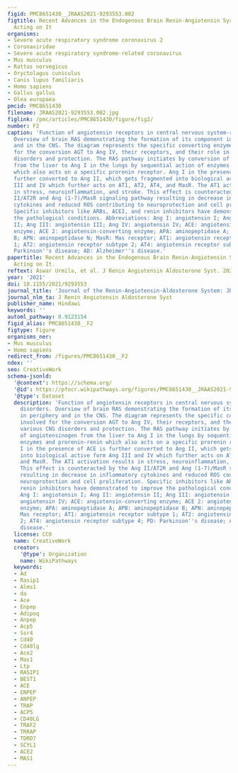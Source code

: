 ```yaml
---
figid: PMC8651430__JRAAS2021-9293553.002
figtitle: Recent Advances in the Endogenous Brain Renin-Angiotensin System and Drugs
  Acting on It
organisms:
- Severe acute respiratory syndrome coronavirus 2
- Coronaviridae
- Severe acute respiratory syndrome-related coronavirus
- Mus musculus
- Rattus norvegicus
- Oryctolagus cuniculus
- Canis lupus familiaris
- Homo sapiens
- Gallus gallus
- Olea europaea
pmcid: PMC8651430
filename: JRAAS2021-9293553.002.jpg
figlink: /pmc/articles/PMC8651430/figure/fig2/
number: F2
caption: 'Function of angiotensin receptors in central nervous system-related disorders.
  Overview of brain RAS demonstrating the formation of its component in periphery
  and in the CNS. The diagram represents the specific converting enzymes involved
  for the conversion AGT to Ang IV, their receptors, and their role in various CNS
  disorders and protection. The RAS pathway initiates by conversion of angiotensinogen
  from the liver to Ang I in the lungs by sequential action of enzymes and prorenin-renin
  which also acts on a specific prorenin receptor. Ang I in the presence of ACE is
  further converted to Ang II, which gets fragmented into biological active form Ang
  III and IV which further acts on AT1, AT2, AT4, and MasR. The AT1 activation results
  in stress, neuroinflammation, and stroke. This effect is counteracted by the Ang
  II/AT2R and Ang (1-7)/MasR signaling pathway resulting in decrease in inflammatory
  cytokines and reduced ROS contributing to neuroprotection and cell proliferation.
  Specific inhibitors like ARBs, ACEI, and renin inhibitors have demonstrated to improve
  the pathological conditions. Abbreviations: Ang I: angiotensin I; Ang II: angiotensin
  II; Ang III: angiotensin III; Ang IV: angiotensin IV; ACE: angiotensin-converting
  enzyme; ACE 2: angiotensin-converting enzyme; APA: aminopeptidase A; APB: aminopeptidase
  B; APN: aminopeptidase N; MasR: Mas receptor; AT1: angiotensin receptor subtype
  1; AT2: angiotensin receptor subtype 2; AT4: angiotensin receptor subtype 4; PD:
  Parkinson''s disease; AD: Alzheimer''s disease.'
papertitle: Recent Advances in the Endogenous Brain Renin-Angiotensin System and Drugs
  Acting on It.
reftext: Aswar Urmila, et al. J Renin Angiotensin Aldosterone Syst. 2021;2021:9293553.
year: '2021'
doi: 10.1155/2021/9293553
journal_title: 'Journal of the Renin-Angiotensin-Aldosterone System: JRAAS'
journal_nlm_ta: J Renin Angiotensin Aldosterone Syst
publisher_name: Hindawi
keywords: ''
automl_pathway: 0.9123154
figid_alias: PMC8651430__F2
figtype: Figure
organisms_ner:
- Mus musculus
- Homo sapiens
redirect_from: /figures/PMC8651430__F2
ndex: ''
seo: CreativeWork
schema-jsonld:
  '@context': https://schema.org/
  '@id': https://pfocr.wikipathways.org/figures/PMC8651430__JRAAS2021-9293553.002.html
  '@type': Dataset
  description: 'Function of angiotensin receptors in central nervous system-related
    disorders. Overview of brain RAS demonstrating the formation of its component
    in periphery and in the CNS. The diagram represents the specific converting enzymes
    involved for the conversion AGT to Ang IV, their receptors, and their role in
    various CNS disorders and protection. The RAS pathway initiates by conversion
    of angiotensinogen from the liver to Ang I in the lungs by sequential action of
    enzymes and prorenin-renin which also acts on a specific prorenin receptor. Ang
    I in the presence of ACE is further converted to Ang II, which gets fragmented
    into biological active form Ang III and IV which further acts on AT1, AT2, AT4,
    and MasR. The AT1 activation results in stress, neuroinflammation, and stroke.
    This effect is counteracted by the Ang II/AT2R and Ang (1-7)/MasR signaling pathway
    resulting in decrease in inflammatory cytokines and reduced ROS contributing to
    neuroprotection and cell proliferation. Specific inhibitors like ARBs, ACEI, and
    renin inhibitors have demonstrated to improve the pathological conditions. Abbreviations:
    Ang I: angiotensin I; Ang II: angiotensin II; Ang III: angiotensin III; Ang IV:
    angiotensin IV; ACE: angiotensin-converting enzyme; ACE 2: angiotensin-converting
    enzyme; APA: aminopeptidase A; APB: aminopeptidase B; APN: aminopeptidase N; MasR:
    Mas receptor; AT1: angiotensin receptor subtype 1; AT2: angiotensin receptor subtype
    2; AT4: angiotensin receptor subtype 4; PD: Parkinson''s disease; AD: Alzheimer''s
    disease.'
  license: CC0
  name: CreativeWork
  creator:
    '@type': Organization
    name: WikiPathways
  keywords:
  - Ad
  - Rasip1
  - Alms1
  - da
  - Ace
  - Enpep
  - Adipoq
  - Anpep
  - Acp5
  - Ssr4
  - Cd40
  - Cd40lg
  - Ace2
  - Mas1
  - Ltp
  - RASIP1
  - BEST1
  - ACE
  - ENPEP
  - ANPEP
  - TRAP
  - ACP5
  - CD40LG
  - TRAF2
  - TRRAP
  - TDRD7
  - SCYL1
  - ACE2
  - MAS1
---
```

